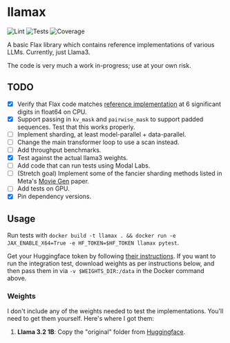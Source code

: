 # llamax



![Lint](https://github.com/finbarrtimbers/llamax/actions/workflows/lint.yml/badge.svg)
![Tests](https://github.com/finbarrtimbers/llamax/actions/workflows/test.yml/badge.svg)
![Coverage](https://gist.githubusercontent.com/finbarrtimbers/12ba425b48b5fe95dce24fba21bcbf70/raw/coverage.svg)

A basic Flax library which contains reference implementations of various LLMs. Currently, just Llama3.

The code is very much a work in-progress; use at your own risk.

## TODO

- [x] Verify that Flax code matches [reference implementation](https://github.com/meta-llama/llama3/blob/main/llama/model.py) at 6 significant digits in float64 on CPU.
- [x] Support passing in `kv_mask` and `pairwise_mask` to support padded sequences. Test that this works properly.
- [ ] Implement sharding, at least model-parallel + data-parallel.
- [ ] Change the main transformer loop to use a scan instead.
- [ ] Add throughput benchmarks.
- [x] Test against the actual llama3 weights.
- [ ] Add code that can run tests using Modal Labs.
- [ ] (Stretch goal) Implement some of the fancier sharding methods listed in Meta's [Movie Gen](https://ai.meta.com/research/movie-gen/) paper.
- [ ] Add tests on GPU.
- [x] Pin dependency versions.

## Usage

Run tests with `docker build -t llamax . && docker run -e JAX_ENABLE_X64=True -e HF_TOKEN=$HF_TOKEN llamax pytest`. 

Get your Huggingface token by following [their instructions](https://huggingface.co/docs/hub/en/security-tokens). If you want to run the integration test, download weights as per instructions below, and then pass them in via `-v $WEIGHTS_DIR:/data` in the Docker command above.


### Weights

I don't include any of the weights needed to test the implementations. You'll
 need to get them yourself. Here's where I got them:

1. **Llama 3.2 1B**: Copy the "original" folder from [Huggingface](https://huggingface.co/meta-llama/Llama-3.2-1B/tree/main/original).
